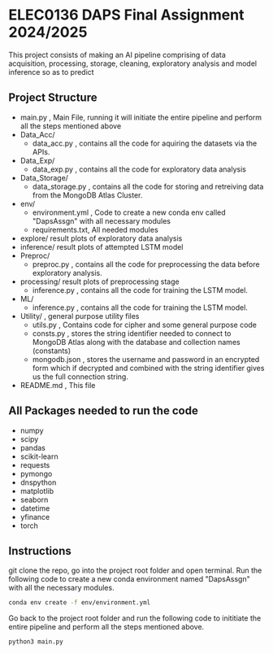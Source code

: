 # ELEC0136 DAPS Final Assignment 2024/2025 

This project consists of making an AI pipeline comprising of data acquisition, processing, storage, cleaning, exploratory analysis and model inference so as to predict

## Project Structure
 - main.py , Main File, running it will initiate the entire pipeline and perform all the steps mentioned above
 - Data_Acc/ 
    + data_acc.py , contains all the code for aquiring the datasets via the APIs.
- Data_Exp/ 
    + data_exp.py , contains all the code for exploratory data analysis
- Data_Storage/ 
    + data_storage.py , contains all the code for storing and retreiving data from the MongoDB Atlas Cluster.
- env/
    + environment.yml , Code to create a new conda env called "DapsAssgn" with all necessary modules
    + requirements.txt, All needed modules
- explore/ result plots of exploratory data analysis
- inference/ result plots of attempted LSTM model
- Preproc/ 
    + preproc.py , contains all the code for preprocessing the data before exploratory analysis.
- processing/ result plots of preprocessing stage
    + inference.py , contains all the code for training the LSTM model.
- ML/ 
    + inference.py , contains all the code for training the LSTM model.
 - Utility/ , general purpose utility files
    + utils.py , Contains code for cipher and some general purpose code
    + consts.py , stores the string identifier needed to connect to MongoDB Atlas along with the database and collection names (constants)
    + mongodb.json , stores the username and password in an encrypted form which if decrypted and combined with the string identifier gives us the full connection string.
- README.md , This file

## All Packages needed to run the code
- numpy
- scipy
- pandas
- scikit-learn
- requests
- pymongo
- dnspython
- matplotlib
- seaborn
- datetime
- yfinance
- torch

## Instructions
git clone the repo, go into the project root folder and open terminal.
Run the following code to create a new conda environment named "DapsAssgn" with all the necessary modules.
```bash
conda env create -f env/environment.yml
```
Go back to the project root folder and run the following code to inititiate the entire pipeline and perform all the steps mentioned above.
```bash
python3 main.py
```
